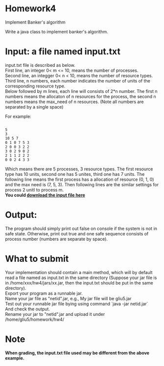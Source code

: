 # Homework4
Implement Banker's algorithm

Write a java class to implement banker's algorithm.
# Input: a file named **input.txt**
<p>
input.txt file is described as below.<br/>
First line, an integer 0< m <= 10, means the number of processes.<br/>
Second line, an integger 0< n < 10, means the number of resource types.<br/>
Third line, n numbers, each number indicates the number of units of the corresponding resource type.<br/>
Below followed by m lines, each line will consists of 2*n number. The first n numbers means the allocaton of n resources for the process, the second n numbers means the max_need of n resources.
(Note all numbers are separated by a single space)
</p>


For example:
<pre><code>
5
3
10 5 7
0 1 0 7 5 3
2 0 0 3 2 2
3 0 2 9 0 2
2 1 1 2 2 2
0 0 2 4 3 3
</code></pre>
Which means there are 5 processes, 3 resource types. The first resource type has 10 units, second one has 5 unites, third one has 7 units. The following line means the first process has a allocation of resource (0, 1, 0) and the max need is (7, 5, 3). Then following lines are the similar settings for process 2 unitl to process m.</br>
**You could [download the input file here](https://github.com/CS3502/Homework4/blob/master/input.txt)**


# Output:
The program should simply print out false on console if the system is not in safe state. Otherwise, print out true and one safe sequence consists of process number (numbers are separate by space).


# What to submit
<p>
Your implementation should contain a main method, which will by default read a file named as input.txt in the same directory (Suppose your jar file is in /home/xxx/hw4/jars/xx.jar, then the input.txt should be put in the same directory).
</br>
Export your program as a runnable jar.
</br>
Name your jar file as "netid".jar, e.g., My jar file will be gliu5.jar</br>
Test out your runnable jar file bying using command `java -jar netid.jar`</br>
And check the output.</br>
Rename your jar to "netid".jar and upload it under /home/gliu5/homework/hw4/
</p>


# Note
**When grading, the input.txt file used may be different from the above example.**
